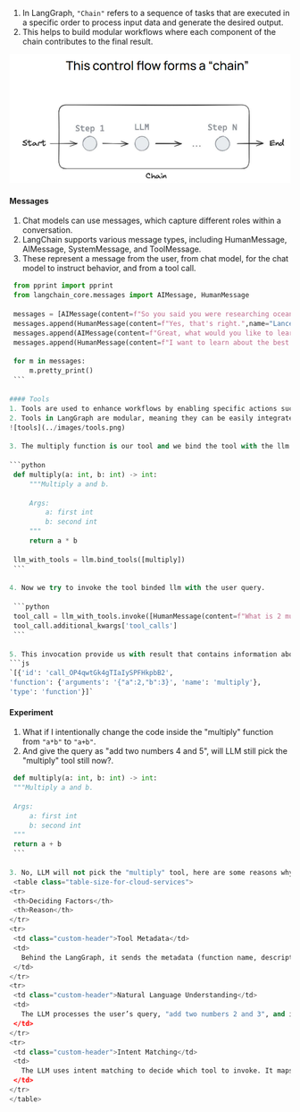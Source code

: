1. In LangGraph, `"Chain"` refers to a sequence of tasks that are executed in a specific order to process input data and generate the desired output.
2. This helps to build modular workflows where each component of the chain contributes to the final result.

![chain](../images/chain.png)

#### Messages

  1. Chat models can use messages, which capture different roles within a conversation.
  2. LangChain supports various message types, including HumanMessage, AIMessage, SystemMessage, and ToolMessage.
  3. These represent a message from the user, from chat model, for the chat model to instruct behavior, and from a tool call.

   ```python
    from pprint import pprint
    from langchain_core.messages import AIMessage, HumanMessage

    messages = [AIMessage(content=f"So you said you were researching ocean mammals?", name="Model")]
    messages.append(HumanMessage(content=f"Yes, that's right.",name="Lance"))
    messages.append(AIMessage(content=f"Great, what would you like to learn about.", name="Model"))
    messages.append(HumanMessage(content=f"I want to learn about the best place to see Orcas in the US.", name="Lance"))

    for m in messages:
        m.pretty_print()
    ```

#### Tools
  1. Tools are used to enhance workflows by enabling specific actions such as fetching data from a database, calling an external API, or performing calculations.
  2. Tools in LangGraph are modular, meaning they can be easily integrated into chains to perform specific tasks and it also can be reused across different chains
![tools](../images/tools.png)

  3. The multiply function is our tool and we bind the tool with the llm.

   ```python
    def multiply(a: int, b: int) -> int:
        """Multiply a and b.

        Args:
            a: first int
            b: second int
        """
        return a * b

    llm_with_tools = llm.bind_tools([multiply])
    ```

  4. Now we try to invoke the tool binded llm with the user query.

    ```python
    tool_call = llm_with_tools.invoke([HumanMessage(content=f"What is 2 multiplied by 3", name="Lance")])
    tool_call.additional_kwargs['tool_calls']
    ```

  5. This invocation provide us with result that contains information about "which function(tool) be called","what are the arguments".
  ```js
   `[{'id': 'call_OP4qwtGk4gTIaIySPFHkpbB2',
  'function': {'arguments': '{"a":2,"b":3}', 'name': 'multiply'},
  'type': 'function'}]`
  ```
#### Experiment
  1. What if I intentionally change the code inside the "multiply" function from `"a*b"` to `"a+b"`.
  2. And give the query as "add two numbers 4 and 5", will LLM still pick the "multiply" tool still now?.

   ```python
    def multiply(a: int, b: int) -> int:
    """Multiply a and b.

    Args:
        a: first int
        b: second int
    """
    return a + b
    ```

  3. No, LLM will not pick the "multiply" tool, here are some reasons why?
    <table class="table-size-for-cloud-services">
  <tr>
    <th>Deciding Factors</th>
    <th>Reason</th>
  </tr>
  <tr>
    <td class="custom-header">Tool Metadata</td>
    <td>
      Behind the LangGraph, it sends the metadata (function name, description) of the function in the prompt, not all the code. So, it is necessary to give the relevant function name and description.
    </td>
  </tr>
  <tr>
    <td class="custom-header">Natural Language Understanding</td>
    <td>
      The LLM processes the user’s query, "add two numbers 2 and 3", and identifies that the operation requested is addition. Since your multiply tool performs multiplication (even though it's incorrectly coded to add in this example), the LLM understands this tool is for multiplication and will not call it for addition tasks unless it is explicitly labeled as such.
    </td>
  </tr>
  <tr>
    <td class="custom-header">Intent Matching</td>
    <td>
      The LLM uses intent matching to decide which tool to invoke. It maps the user's request ("add two numbers") to the closest registered tool that performs addition. Since your tool is named or registered as a multiply tool, the LLM is unlikely to invoke it because it doesn't match the user's request.
    </td>
  </tr>
</table>
